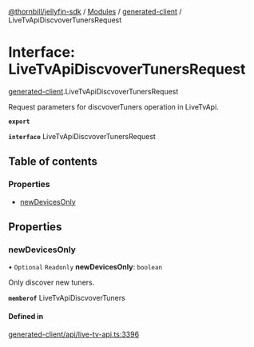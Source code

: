 [@thornbill/jellyfin-sdk](../README.md) / [Modules](../modules.md) / [generated-client](../modules/generated_client.md) / LiveTvApiDiscvoverTunersRequest

# Interface: LiveTvApiDiscvoverTunersRequest

[generated-client](../modules/generated_client.md).LiveTvApiDiscvoverTunersRequest

Request parameters for discvoverTuners operation in LiveTvApi.

**`export`**

**`interface`** LiveTvApiDiscvoverTunersRequest

## Table of contents

### Properties

- [newDevicesOnly](generated_client.LiveTvApiDiscvoverTunersRequest.md#newdevicesonly)

## Properties

### newDevicesOnly

• `Optional` `Readonly` **newDevicesOnly**: `boolean`

Only discover new tuners.

**`memberof`** LiveTvApiDiscvoverTuners

#### Defined in

[generated-client/api/live-tv-api.ts:3396](https://github.com/thornbill/jellyfin-sdk-typescript/blob/eb13db7/src/generated-client/api/live-tv-api.ts#L3396)
